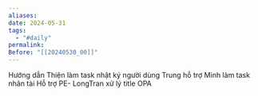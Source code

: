 ```yaml
---
aliases: 
date: 2024-05-31
tags:
  - "#daily"
permalink: 
Before: "[[20240530_00]]"
---
```


Hướng dẫn Thiện làm task nhật ký người dùng
Trung hỗ trợ Minh làm task nhân tài
Hỗ trợ PE- LongTran xử lý title OPA




